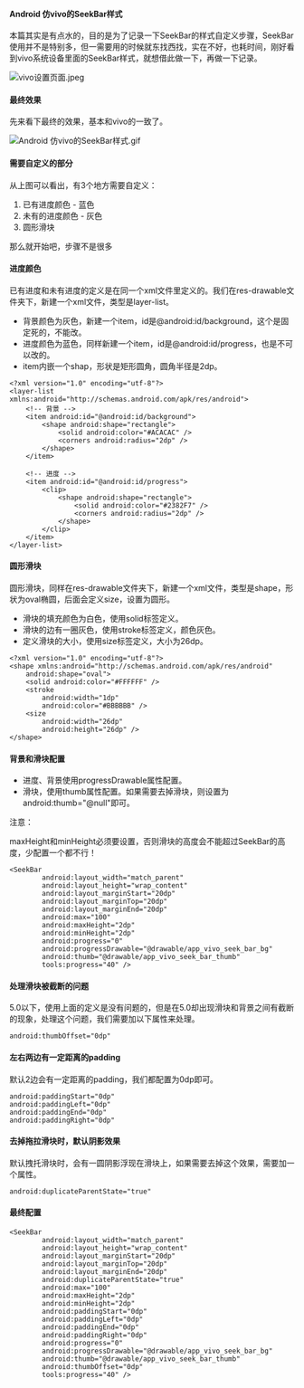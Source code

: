 #### Android 仿vivo的SeekBar样式

本篇其实是有点水的，目的是为了记录一下SeekBar的样式自定义步骤，SeekBar使用并不是特别多，但一需要用的时候就东找西找，实在不好，也耗时间，刚好看到vivo系统设备里面的SeekBar样式，就想借此做一下，再做一下记录。

![vivo设置页面.jpeg](https://upload-images.jianshu.io/upload_images/1641428-82dae6213cbe3b04.jpeg?imageMogr2/auto-orient/strip%7CimageView2/2/w/300)

#### 最终效果

先来看下最终的效果，基本和vivo的一致了。

![Android 仿vivo的SeekBar样式.gif](https://upload-images.jianshu.io/upload_images/1641428-c544dde6018e6ef6.gif?imageMogr2/auto-orient/strip)

#### 需要自定义的部分

从上图可以看出，有3个地方需要自定义：

1. 已有进度颜色 - 蓝色
2. 未有的进度颜色 - 灰色
3. 圆形滑块

那么就开始吧，步骤不是很多

#### 进度颜色

已有进度和未有进度的定义是在同一个xml文件里定义的。我们在res-drawable文件夹下，新建一个xml文件，类型是layer-list。

 - 背景颜色为灰色，新建一个item，id是@android:id/background，这个是固定死的，不能改。
 - 进度颜色为蓝色，同样新建一个item，id是@android:id/progress，也是不可以改的。
 - item内嵌一个shap，形状是矩形圆角，圆角半径是2dp。

```
<?xml version="1.0" encoding="utf-8"?>
<layer-list xmlns:android="http://schemas.android.com/apk/res/android">
    <!-- 背景 -->
    <item android:id="@android:id/background">
        <shape android:shape="rectangle">
            <solid android:color="#ACACAC" />
            <corners android:radius="2dp" />
        </shape>
    </item>

    <!-- 进度 -->
    <item android:id="@android:id/progress">
        <clip>
            <shape android:shape="rectangle">
                <solid android:color="#2382F7" />
                <corners android:radius="2dp" />
            </shape>
        </clip>
    </item>
</layer-list>
```

#### 圆形滑块

圆形滑块，同样在res-drawable文件夹下，新建一个xml文件，类型是shape，形状为oval椭圆，后面会定义size，设置为圆形。

- 滑块的填充颜色为白色，使用solid标签定义。
- 滑块的边有一圈灰色，使用stroke标签定义，颜色灰色。
- 定义滑块的大小，使用size标签定义，大小为26dp。

```
<?xml version="1.0" encoding="utf-8"?>
<shape xmlns:android="http://schemas.android.com/apk/res/android"
    android:shape="oval">
    <solid android:color="#FFFFFF" />
    <stroke
        android:width="1dp"
        android:color="#BBBBBB" />
    <size
        android:width="26dp"
        android:height="26dp" />
</shape>
```

#### 背景和滑块配置

- 进度、背景使用progressDrawable属性配置。
- 滑块，使用thumb属性配置。如果需要去掉滑块，则设置为android:thumb="@null"即可。

注意：

maxHeight和minHeight必须要设置，否则滑块的高度会不能超过SeekBar的高度，少配置一个都不行！

```
<SeekBar
        android:layout_width="match_parent"
        android:layout_height="wrap_content"
        android:layout_marginStart="20dp"
        android:layout_marginTop="20dp"
        android:layout_marginEnd="20dp"
        android:max="100"
        android:maxHeight="2dp"
        android:minHeight="2dp"
        android:progress="0"
        android:progressDrawable="@drawable/app_vivo_seek_bar_bg"
        android:thumb="@drawable/app_vivo_seek_bar_thumb"
        tools:progress="40" />
```

#### 处理滑块被截断的问题

5.0以下，使用上面的定义是没有问题的，但是在5.0却出现滑块和背景之间有截断的现象，处理这个问题，我们需要加以下属性来处理。

```
android:thumbOffset="0dp"
```

#### 左右两边有一定距离的padding

默认2边会有一定距离的padding，我们都配置为0dp即可。

```
android:paddingStart="0dp"
android:paddingLeft="0dp"
android:paddingEnd="0dp"
android:paddingRight="0dp"
```

#### 去掉拖拉滑块时，默认阴影效果

默认拽托滑块时，会有一圆阴影浮现在滑块上，如果需要去掉这个效果，需要加一个属性。

```
android:duplicateParentState="true"
```

#### 最终配置

```
<SeekBar
        android:layout_width="match_parent"
        android:layout_height="wrap_content"
        android:layout_marginStart="20dp"
        android:layout_marginTop="20dp"
        android:layout_marginEnd="20dp"
        android:duplicateParentState="true"
        android:max="100"
        android:maxHeight="2dp"
        android:minHeight="2dp"
        android:paddingStart="0dp"
        android:paddingLeft="0dp"
        android:paddingEnd="0dp"
        android:paddingRight="0dp"
        android:progress="0"
        android:progressDrawable="@drawable/app_vivo_seek_bar_bg"
        android:thumb="@drawable/app_vivo_seek_bar_thumb"
        android:thumbOffset="0dp"
        tools:progress="40" />
```